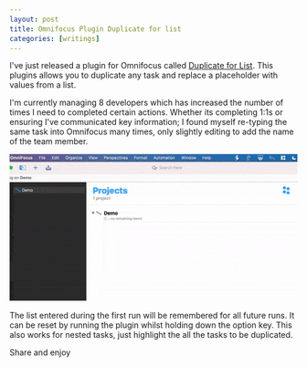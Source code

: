 ```yaml
---
layout: post
title: Omnifocus Plugin Duplicate for list
categories: [writings]
---
```


I've just released a plugin for Omnifocus called [Duplicate for List](https://github.com/samknight/omnifocus-automation-scripts). This plugins allows you to duplicate any task and replace a placeholder with values from a list.

I'm currently managing 8 developers which has increased the number of times I need to completed certain actions. Whether its completing 1:1s or ensuring I've communicated key information; I found myself re-typing the same task into Omnifocus many times, only slightly editing to add the name of the team member.


![Demo of the duplicate for list plugin in use](/assets/duplicate-for-list-demo.gif)


The list entered during the first run will be remembered for all future runs. It can be reset by running the plugin whilst holding down the option key. This also works for nested tasks, just highlight the all the tasks to be duplicated.

Share and enjoy 